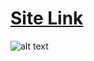 # [Site Link ](https://ecom-pteh.onrender.com/)

![alt text](https://github.com/bradtraversy/proshop-v2/blob/main/frontend/public/images/screens.png?raw=true)
